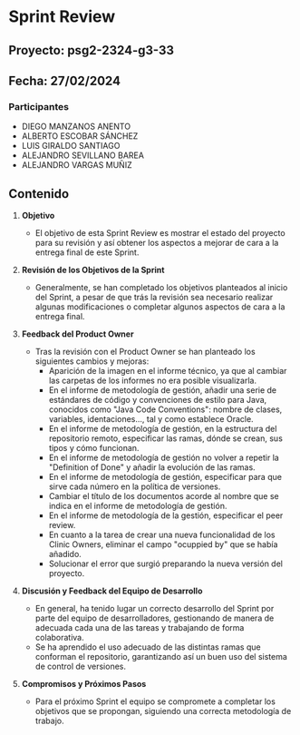 # Sprint Review 

## Proyecto: psg2-2324-g3-33

## Fecha: 27/02/2024

### Participantes
- DIEGO MANZANOS ANENTO
- ALBERTO ESCOBAR SÁNCHEZ
- LUIS GIRALDO SANTIAGO
- ALEJANDRO SEVILLANO BAREA
- ALEJANDRO VARGAS MUÑIZ

## Contenido

1. **Objetivo**
   - El objetivo de esta Sprint Review es mostrar el estado del proyecto para su revisión y así obtener los aspectos a mejorar de cara a la entrega final de este Sprint.

2. **Revisión de los Objetivos de la Sprint**
   - Generalmente, se han completado los objetivos planteados al inicio del Sprint, a pesar de que trás la revisión sea necesario realizar algunas modificaciones o completar algunos aspectos de cara a la entrega final.
   
3. **Feedback del Product Owner**
   - Tras la revisión con el Product Owner se han planteado los siguientes cambios y mejoras:
        - Aparición de la imagen en el informe técnico, ya que al cambiar las carpetas de los informes no era posible visualizarla.
        - En el informe de metodología de gestión, añadir una serie de estándares de código y convenciones de estilo para Java, conocidos como "Java Code Conventions": nombre de clases, variables, identaciones..., tal y como establece Oracle.
        - En el informe de metodología de gestión, en la estructura del repositorio remoto, especificar las ramas, dónde se crean, sus tipos y cómo funcionan.
        - En el informe de metodología de gestión no volver a repetir la "Definition of Done" y añadir la evolución de las ramas.
        - En el informe de metodología de gestión, especificar para que sirve cada número en la política de versiones.
        - Cambiar el título de los documentos acorde al nombre que se indica en el informe de metodología de gestión.
        - En el informe de metodología de la gestión, especificar el peer review.
        - En cuanto a la tarea de crear una nueva funcionalidad de los Clinic Owners, eliminar el campo "ocuppied by" que se había añadido.
        - Solucionar el error que surgió preparando la nueva versión del proyecto.

4. **Discusión y Feedback del Equipo de Desarrollo**
   - En general, ha tenido lugar un correcto desarrollo del Sprint por parte del equipo de desarrolladores, gestionando de manera de adecuada cada una de las tareas y trabajando de forma colaborativa.
   - Se ha aprendido el uso adecuado de las distintas ramas que conforman el repositorio, garantizando así un buen uso del sistema de control de versiones.

5. **Compromisos y Próximos Pasos**
   - Para el próximo Sprint el equipo se compromete a completar los objetivos que se propongan, siguiendo una correcta metodología de trabajo.